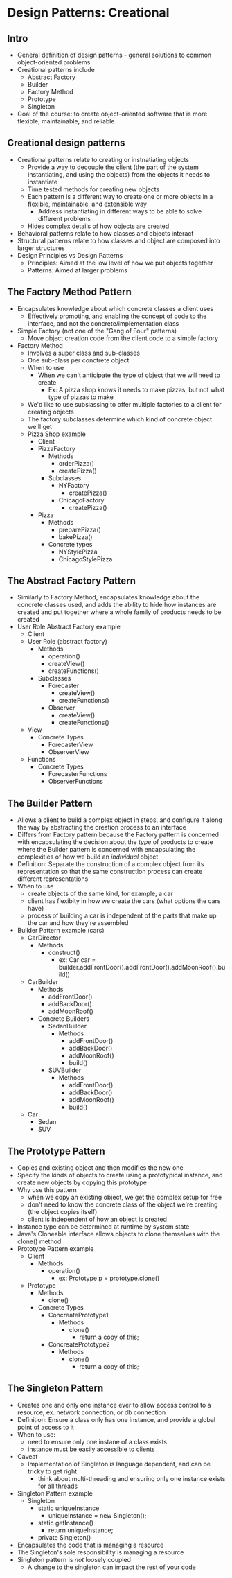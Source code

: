 # Design Patterns: Creational

## Intro

* General definition of design patterns - general solutions to common object-oriented problems
* Creational patterns include
  * Abstract Factory
  * Builder
  * Factory Method
  * Prototype
  * Singleton
* Goal of the course: to create object-oriented software that is more flexible, maintainable, and reliable

## Creational design patterns

* Creational patterns relate to creating or instnatiating objects
  * Provide a way to decouple the client (the part of the system instantiating, and using the objects) from the objects it needs to instantiate
  * Time tested methods for creating new objects
  * Each pattern is a different way to create one or more objects in a flexible, maintainable, and extensible way
    * Address instantiating in different ways to be able to solve different problems
  * Hides complex details of how objects are created
* Behavioral patterns relate to how classes and objects interact
* Structural patterns relate to how classes and object are composed into larger structures
* Design Principles vs Design Patterns
  * Principles: Aimed at the low level of how we put objects together
  * Patterns: Aimed at larger problems

## The Factory Method Pattern

* Encapsulates knowledge about which concrete classes a client uses
  * Effectively promoting, and enabling the concept of code to the interface, and not the concrete/implementation class
* Simple Factory (not one of the "Gang of Four" patterns)
  * Move object creation code from the client code to a simple factory
* Factory Method
  * Involves a super class and sub-classes
  * One sub-class per conctrete object
  * When to use
    * When we can't anticipate the type of object that we will need to create
      * Ex: A pizza shop knows it needs to make pizzas, but not what type of pizzas to make
  * We'd like to use subslassing to offer multiple factories to a client for creating objects
  * The factory subclasses determine which kind of concrete object we'll get
  * Pizza Shop example
    * Client
    * PizzaFactory
      * Methods
        * orderPizza()
        * createPizza()
      * Subclasses
        * NYFactory
          * createPizza()
        * ChicagoFactory
          * createPizza()
    * Pizza
      * Methods
        * preparePizza()
        * bakePizza()
      * Concrete types
        * NYStylePizza
        * ChicagoStylePizza

## The Abstract Factory Pattern

* Similarly to Factory Method, encapsulates knowledge about the concrete classes used, and adds the ability to hide how instances are created and put together where a whole family of products needs to be created
* User Role Abstract Factory example
  * Client
  * User Role (abstract factory)
    * Methods
      * operation()
      * createView()
      * createFunctions()
    * Subclasses
      * Forecaster
        * createView()
        * createFunctions()
      * Observer
        * createView()
        * createFunctions()
  * View
    * Concrete Types
      * ForecasterView
      * ObserverView
  * Functions
    * Concrete Types
      * ForecasterFunctions
      * ObserverFunctions

## The Builder Pattern

* Allows a client to build a complex object in steps, and configure it along the way by abstracting the creation process to an interface
* Differs from Factory pattern because the Factory pattern is concerned with encapsulating the decision about the _type_ of products to create where the Builder pattern is concerned with encapsulating the complexities of how we build an _individual_ object
* Definition: Separate the construction of a complex object from its representation so that the same construction process can create different representations
* When to use
  * create objects of the same kind, for example, a car
  * client has flexibity in how we create the cars (what options the cars have)
  * process of building a car is independent of the parts that make up the car and how they're assembled
* Builder Pattern example (cars)
  * CarDirector
    * Methods
      * construct()
        * ex: Car car = builder.addFrontDoor().addFrontDoor().addMoonRoof().build()
  * CarBuilder
    * Methods
      * addFrontDoor()
      * addBackDoor()
      * addMoonRoof()
    * Concrete Builders
      * SedanBuilder
        * Methods
          * addFrontDoor()
          * addBackDoor()
          * addMoonRoof()
          * build()
      * SUVBuilder
        * Methods
          * addFrontDoor()
          * addBackDoor()
          * addMoonRoof()
          * build()
  * Car
    * Sedan
    * SUV

## The Prototype Pattern

* Copies and existing object and then modifies the new one
* Specify the kinds of objects to create using a prototypical instance, and create new objects by copying this prototype
* Why use this pattern
  * when we copy an existing object, we get the complex setup for free
  * don't need to know the concrete class of the object we're creating (the object copies itself)
  * client is independent of how an object is created
* Instance type can be determined at runtime by system state
* Java's Cloneable interface allows objects to clone themselves with the clone() method
* Prototype Pattern example
  * Client
    * Methods
      * operation()
        * ex: Prototype p = prototype.clone()
  * Prototype
    * Methods
      * clone()
    * Concrete Types
      * ConcreatePrototype1
        * Methods
          * clone()
            * return a copy of this;
      * ConcreatePrototype2
        * Methods
          * clone()
            * return a copy of this;

## The Singleton Pattern

* Creates one and only one instance ever to allow access control to a resource, ex. network connection, or db connection
* Definition: Ensure a class only has one instance, and provide a global point of access to it
* When to use:
  * need to ensure only one instane of a class exists
  * instance must be easily accessible to clients
* Caveat
  * Implementation of Singleton is language dependent, and can be tricky to get right
    * think about multi-threading and ensuring only one instance exists for all threads
* Singleton Pattern example
  * Singleton
    * static uniqueInstance
      * uniqueInstance = new Singleton();
    * static getInstance()
      * return uniqueInstance;
    * private Singleton()
* Encapsulates the code that is managing a resource
* The Singleton's sole responsibility is managing a resource
* Singleton pattern is _not_ loosely coupled
  * A change to the singleton can impact the rest of your code
